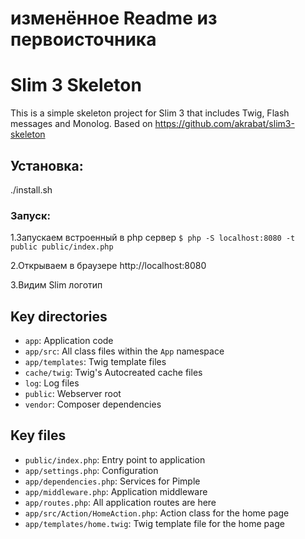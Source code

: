 # изменённое Readme из первоисточника
# Slim 3 Skeleton

This is a simple skeleton project for Slim 3 that includes Twig, Flash messages and Monolog.
Based on https://github.com/akrabat/slim3-skeleton

## Установка:
./install.sh

### Запуск:

1.Запускаем встроенный в php сервер `$ php -S localhost:8080 -t public public/index.php`

2.Открываем в браузере http://localhost:8080

3.Видим Slim логотип

## Key directories

* `app`: Application code
* `app/src`: All class files within the `App` namespace
* `app/templates`: Twig template files
* `cache/twig`: Twig's Autocreated cache files
* `log`: Log files
* `public`: Webserver root
* `vendor`: Composer dependencies

## Key files

* `public/index.php`: Entry point to application
* `app/settings.php`: Configuration
* `app/dependencies.php`: Services for Pimple
* `app/middleware.php`: Application middleware
* `app/routes.php`: All application routes are here
* `app/src/Action/HomeAction.php`: Action class for the home page
* `app/templates/home.twig`: Twig template file for the home page

